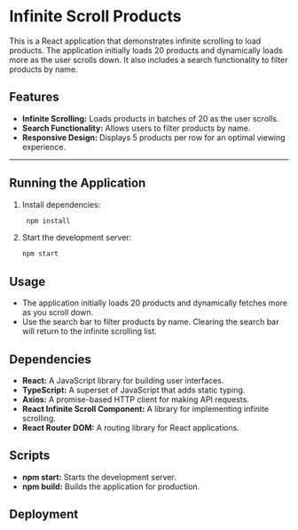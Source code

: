 # Infinite Scroll Products

This is a React application that demonstrates infinite scrolling to load products. The application initially loads 20 products and dynamically loads more as the user scrolls down. It also includes a search functionality to filter products by name.

## Features

- **Infinite Scrolling:** Loads products in batches of 20 as the user scrolls.
- **Search Functionality:** Allows users to filter products by name.
- **Responsive Design:** Displays 5 products per row for an optimal viewing experience.

---


## Running the Application

1. Install dependencies:
   ```bash
    npm install
   ```

2. Start the development server:
   ```bash
   npm start
   ```
## Usage

- The application initially loads 20 products and dynamically fetches more as you scroll down.
- Use the search bar to filter products by name. Clearing the search bar will return to the infinite scrolling list.
   
## Dependencies
- **React:** A JavaScript library for building user interfaces.
- **TypeScript:** A superset of JavaScript that adds static typing.
- **Axios:** A promise-based HTTP client for making API requests.
- **React Infinite Scroll Component:** A library for implementing infinite scrolling.
- **React Router DOM:** A routing library for React applications.


## Scripts
- **npm start:** Starts the development server.
- **npm build:** Builds the application for production.

## Deployment
